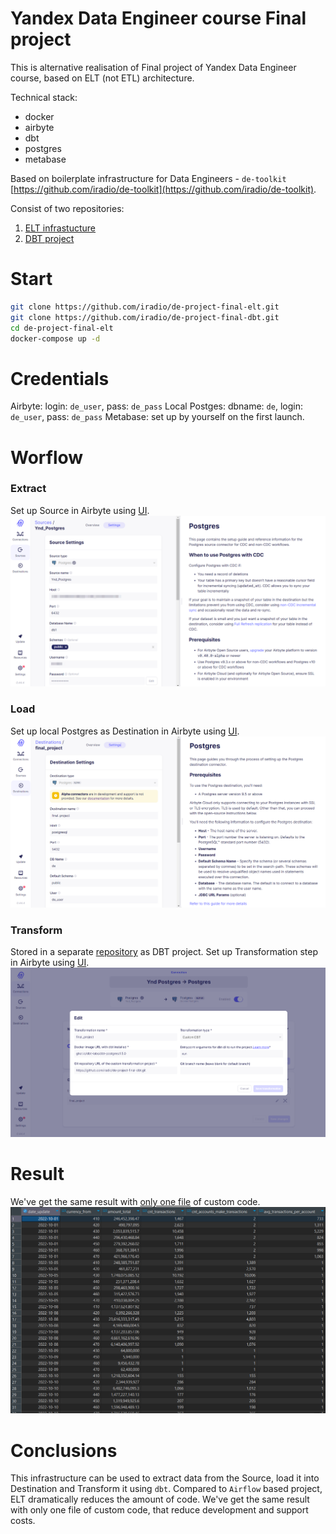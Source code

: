 # Yandex Data Engineer course Final project
This is alternative realisation of Final project of Yandex Data Engineer course, based on ELT (not ETL) architecture.

Technical stack:
- docker
- airbyte
- dbt
- postgres
- metabase

Based on boilerplate infrastructure for Data Engineers - `de-toolkit` [https://github.com/iradio/de-toolkit](https://github.com/iradio/de-toolkit).

Consist of two repositories:
1. [ELT infrastucture](https://github.com/iradio/de-project-final-elt) 
1. [DBT project](https://github.com/iradio/de-project-final-dbt)

# Start

``` bash
git clone https://github.com/iradio/de-project-final-elt.git
git clone https://github.com/iradio/de-project-final-dbt.git
cd de-project-final-elt
docker-compose up -d
```

# Credentials
Airbyte: login: `de_user`, pass: `de_pass`
Local Postges: dbname: `de`, login: `de_user`, pass: `de_pass`
Metabase: set up by yourself on the first launch.

# Worflow

### Extract
Set up Source in Airbyte using [UI](http://localhost:8000).  
![extract](img/extract.png)
### Load 
Set up local Postgres as Destination in Airbyte using [UI](http://localhost:8000).  
![load](img/load.png)
### Transform 
Stored in a separate [repository](https://github.com/iradio/de-project-final-dbt) as DBT project. Set up Transformation step in Airbyte using [UI](http://localhost:8000).
![transform](img/transform.png)

# Result
We've get the same result with [only one file](https://github.com/iradio/de-project-final-dbt/blob/main/models/cdm/cdm__global_metrics.sql) of custom code.
![mart](img/mart.png)

# Conclusions
This infrastructure can be used to extract data from the Source, load it into Destination and Transform it using `dbt`. Compared to `Airflow` based project, ELT dramatically reduces the amount of code. We've get the same result with only one file of custom code, that reduce development and support costs.